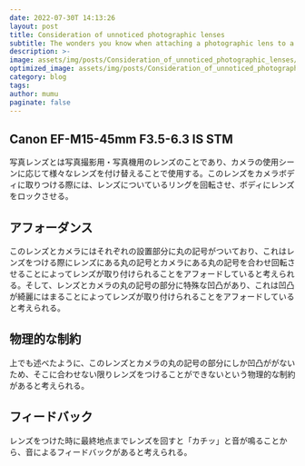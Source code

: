 ```yaml
---
date: 2022-07-30T 14:13:26
layout: post
title: Consideration of unnoticed photographic lenses
subtitle: The wonders you know when attaching a photographic lens to a camera
description: >-
image: assets/img/posts/Consideration_of_unnoticed_photographic_lenses/Consideration_of_unnoticed_photographic_lenses.jpg
optimized_image: assets/img/posts/Consideration_of_unnoticed_photographic_lenses/Consideration_of_unnoticed_photographic_lenses_resized_thumbnail.jpg
category: blog
tags: 
author: mumu
paginate: false
---
```


## Canon EF-M15-45mm F3.5-6.3 IS STM

写真レンズとは写真撮影用・写真機用のレンズのことであり、カメラの使用シーンに応じて様々なレンズを付け替えることで使用する。このレンズをカメラボディに取りつける際には、レンズについているリングを回転させ、ボディにレンズをロックさせる。

## アフォーダンス

このレンズとカメラにはそれぞれの設置部分に丸の記号がついており、これはレンズをつける際にレンズにある丸の記号とカメラにある丸の記号を合わせ回転させることによってレンズが取り付けられることをアフォードしていると考えられる。そして、レンズとカメラの丸の記号の部分に特殊な凹凸があり、これは凹凸が綺麗にはまることによってレンズが取り付けられることをアフォードしていると考えられる。

## 物理的な制約

上でも述べたように、このレンズとカメラの丸の記号の部分にしか凹凸ががないため、そこに合わせない限りレンズをつけることができないという物理的な制約があると考えられる。

## フィードバック

レンズをつけた時に最終地点までレンズを回すと「カチッ」と音が鳴ることから、音によるフィードバックがあると考えられる。